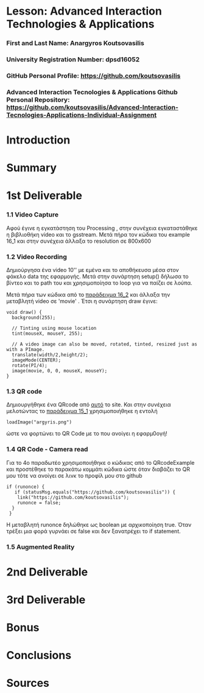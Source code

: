 # Lesson: Advanced Interaction Technologies & Applications

### First and Last Name: Anargyros Koutsovasilis
### University Registration Number: dpsd16052
### GitHub Personal Profile: https://github.com/koutsovasilis
### Advanced Interaction Tecnologies & Applications Github Personal Repository: https://github.com/koutsovasilis/Advanced-Interaction-Tecnologies-Applications-Individual-Assignment

# Introduction

# Summary


# 1st Deliverable
### 1.1 Video Capture
Αφού έγινε η εγκατάστηση του Processing , στην συνέχεια εγκαταστάθηκε η βιβλιοθήκη video και το gsstream. Μετά πήρα τον κώδικα του example 16_1 και στην συνέχεια άλλαξα το resolution σε 800x600

### 1.2 Video Recording
Δημιούργησα ένα video 10'' με εμένα και το αποθήκευσα μέσα στον φάκελο data της εφαρμογής. Μετά στην συνάρτηση setup() δήλωσα το βίντεο και το path του και χρησιμοποίησα το loop για να παίζει σε λούπα.

Μετά πήρα των κώδικα από το [παράδειγμα 16_2](http://learningprocessing.com/examples/chp16/example-16-02-ManipulateCapture)  και άλλαξα την μεταβλητή video σε 'movie' . Έτσι η συνάρτηση draw έγινε:
```
void draw() {
  background(255);

  // Tinting using mouse location
  tint(mouseX, mouseY, 255);

  // A video image can also be moved, rotated, tinted, resized just as with a PImage.
  translate(width/2,height/2);
  imageMode(CENTER);
  rotate(PI/4);
  image(movie, 0, 0, mouseX, mouseY);
}
```

### 1.3 QR code
Δημιουργήθηκε ένα QRcode από [αυτό](https://qrcode.kaywa.com/) το site. Και στην συνέχεια μελοτώντας το [παράδειγμα 15_1](http://learningprocessing.com/examples/chp15/example-15-01-drawimage) χρησιμοποιήθηκε η εντολή
```
loadImage("argyris.png")
```

ώστε να φορτώνει το QR Code  με το που ανοίγει η εφαρμ0ογή!

### 1.4 QR Code - Camera read
Για το 4ο παραδωτέο χρησιμοποιήθηκε ο κώδικας από το QRcodeExample και προστέθηκε το παρακάτω κομμάτι κώδικα ώστε όταν διαβάζει το QR μου τότε να ανοίγει σε λινκ το προφίλ μου στο github
```
if (runonce) { 
   if (statusMsg.equals("https://github.com/koutsovasilis")) {
    link("https://github.com/koutsovasilis");
    runonce = false;
  }
 }
 ```
 
 Η μεταβλητή runonce δηλώθηκε ως boolean με αρχικοποίηση true. Όταν τρέξει μια φορά γυρνάει σε false και δεν ξανατρέχει το if statement.

### 1.5 Augmented Reality

# 2nd Deliverable


# 3rd Deliverable 


# Bonus 


# Conclusions


# Sources
